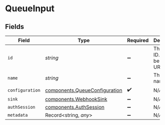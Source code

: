 # QueueInput


## Fields

| Field                                                                          | Type                                                                           | Required                                                                       | Description                                                                    |
| ------------------------------------------------------------------------------ | ------------------------------------------------------------------------------ | ------------------------------------------------------------------------------ | ------------------------------------------------------------------------------ |
| `id`                                                                           | *string*                                                                       | :heavy_minus_sign:                                                             | The queue ID. Has to be a valid URL slug.                                      |
| `name`                                                                         | *string*                                                                       | :heavy_minus_sign:                                                             | The queue name.                                                                |
| `configuration`                                                                | [components.QueueConfiguration](../../models/components/queueconfiguration.md) | :heavy_check_mark:                                                             | N/A                                                                            |
| `sink`                                                                         | [components.WebhookSink](../../models/components/webhooksink.md)               | :heavy_minus_sign:                                                             | N/A                                                                            |
| `authSession`                                                                  | [components.AuthSession](../../models/components/authsession.md)               | :heavy_minus_sign:                                                             | N/A                                                                            |
| `metadata`                                                                     | Record<string, *any*>                                                          | :heavy_minus_sign:                                                             | N/A                                                                            |